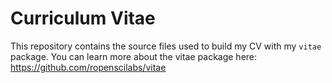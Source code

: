 
<!-- README.md is generated from README.Rmd. Please edit that file -->

# Curriculum Vitae

This repository contains the source files used to build my CV with my
`vitae` package. You can learn more about the vitae package here:
<https://github.com/ropenscilabs/vitae>
